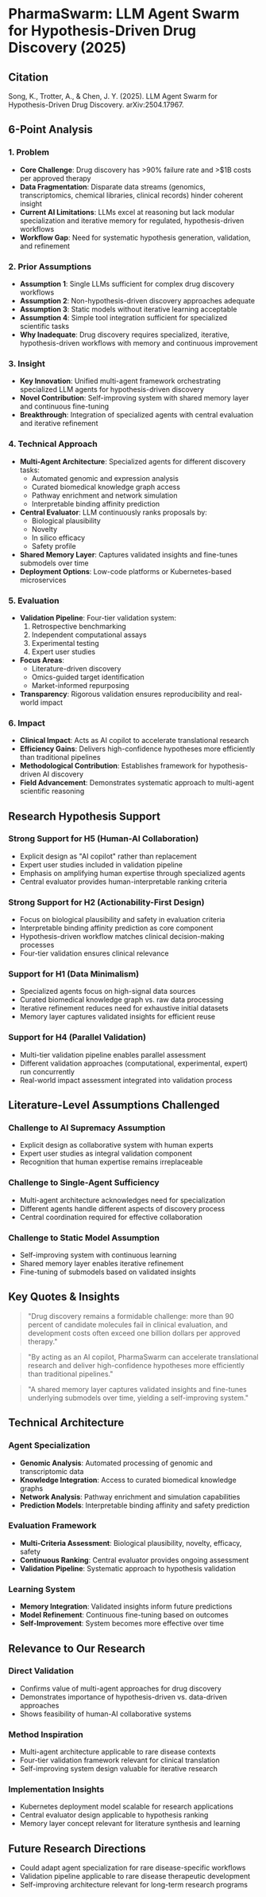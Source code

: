# PharmaSwarm: LLM Agent Swarm for Hypothesis-Driven Drug Discovery (2025)

## Citation
Song, K., Trotter, A., & Chen, J. Y. (2025). LLM Agent Swarm for Hypothesis-Driven Drug Discovery. arXiv:2504.17967.

## 6-Point Analysis

### 1. Problem
- **Core Challenge**: Drug discovery has >90% failure rate and >$1B costs per approved therapy
- **Data Fragmentation**: Disparate data streams (genomics, transcriptomics, chemical libraries, clinical records) hinder coherent insight
- **Current AI Limitations**: LLMs excel at reasoning but lack modular specialization and iterative memory for regulated, hypothesis-driven workflows
- **Workflow Gap**: Need for systematic hypothesis generation, validation, and refinement

### 2. Prior Assumptions
- **Assumption 1**: Single LLMs sufficient for complex drug discovery workflows
- **Assumption 2**: Non-hypothesis-driven discovery approaches adequate
- **Assumption 3**: Static models without iterative learning acceptable
- **Assumption 4**: Simple tool integration sufficient for specialized scientific tasks
- **Why Inadequate**: Drug discovery requires specialized, iterative, hypothesis-driven workflows with memory and continuous improvement

### 3. Insight
- **Key Innovation**: Unified multi-agent framework orchestrating specialized LLM agents for hypothesis-driven discovery
- **Novel Contribution**: Self-improving system with shared memory layer and continuous fine-tuning
- **Breakthrough**: Integration of specialized agents with central evaluation and iterative refinement

### 4. Technical Approach
- **Multi-Agent Architecture**: Specialized agents for different discovery tasks:
  - Automated genomic and expression analysis
  - Curated biomedical knowledge graph access
  - Pathway enrichment and network simulation
  - Interpretable binding affinity prediction
- **Central Evaluator**: LLM continuously ranks proposals by:
  - Biological plausibility
  - Novelty
  - In silico efficacy
  - Safety profile
- **Shared Memory Layer**: Captures validated insights and fine-tunes submodels over time
- **Deployment Options**: Low-code platforms or Kubernetes-based microservices

### 5. Evaluation
- **Validation Pipeline**: Four-tier validation system:
  1. Retrospective benchmarking
  2. Independent computational assays
  3. Experimental testing
  4. Expert user studies
- **Focus Areas**: 
  - Literature-driven discovery
  - Omics-guided target identification
  - Market-informed repurposing
- **Transparency**: Rigorous validation ensures reproducibility and real-world impact

### 6. Impact
- **Clinical Impact**: Acts as AI copilot to accelerate translational research
- **Efficiency Gains**: Delivers high-confidence hypotheses more efficiently than traditional pipelines
- **Methodological Contribution**: Establishes framework for hypothesis-driven AI discovery
- **Field Advancement**: Demonstrates systematic approach to multi-agent scientific reasoning

## Research Hypothesis Support

### Strong Support for H5 (Human-AI Collaboration)
- Explicit design as "AI copilot" rather than replacement
- Expert user studies included in validation pipeline
- Emphasis on amplifying human expertise through specialized agents
- Central evaluator provides human-interpretable ranking criteria

### Strong Support for H2 (Actionability-First Design)
- Focus on biological plausibility and safety in evaluation criteria
- Interpretable binding affinity prediction as core component
- Hypothesis-driven workflow matches clinical decision-making processes
- Four-tier validation ensures clinical relevance

### Support for H1 (Data Minimalism)
- Specialized agents focus on high-signal data sources
- Curated biomedical knowledge graph vs. raw data processing
- Iterative refinement reduces need for exhaustive initial datasets
- Memory layer captures validated insights for efficient reuse

### Support for H4 (Parallel Validation)
- Multi-tier validation pipeline enables parallel assessment
- Different validation approaches (computational, experimental, expert) run concurrently
- Real-world impact assessment integrated into validation process

## Literature-Level Assumptions Challenged

### Challenge to AI Supremacy Assumption
- Explicit design as collaborative system with human experts
- Expert user studies as integral validation component
- Recognition that human expertise remains irreplaceable

### Challenge to Single-Agent Sufficiency
- Multi-agent architecture acknowledges need for specialization
- Different agents handle different aspects of discovery process
- Central coordination required for effective collaboration

### Challenge to Static Model Assumption
- Self-improving system with continuous learning
- Shared memory layer enables iterative refinement
- Fine-tuning of submodels based on validated insights

## Key Quotes & Insights

> "Drug discovery remains a formidable challenge: more than 90 percent of candidate molecules fail in clinical evaluation, and development costs often exceed one billion dollars per approved therapy."

> "By acting as an AI copilot, PharmaSwarm can accelerate translational research and deliver high-confidence hypotheses more efficiently than traditional pipelines."

> "A shared memory layer captures validated insights and fine-tunes underlying submodels over time, yielding a self-improving system."

## Technical Architecture

### Agent Specialization
- **Genomic Analysis**: Automated processing of genomic and transcriptomic data
- **Knowledge Integration**: Access to curated biomedical knowledge graphs
- **Network Analysis**: Pathway enrichment and simulation capabilities
- **Prediction Models**: Interpretable binding affinity and safety prediction

### Evaluation Framework
- **Multi-Criteria Assessment**: Biological plausibility, novelty, efficacy, safety
- **Continuous Ranking**: Central evaluator provides ongoing assessment
- **Validation Pipeline**: Systematic approach to hypothesis validation

### Learning System
- **Memory Integration**: Validated insights inform future predictions
- **Model Refinement**: Continuous fine-tuning based on outcomes
- **Self-Improvement**: System becomes more effective over time

## Relevance to Our Research

### Direct Validation
- Confirms value of multi-agent approaches for drug discovery
- Demonstrates importance of hypothesis-driven vs. data-driven approaches
- Shows feasibility of human-AI collaborative systems

### Method Inspiration
- Multi-agent architecture applicable to rare disease contexts
- Four-tier validation framework relevant for clinical translation
- Self-improving system design valuable for iterative research

### Implementation Insights
- Kubernetes deployment model scalable for research applications
- Central evaluator design applicable to hypothesis ranking
- Memory layer concept relevant for literature synthesis and learning

## Future Research Directions
- Could adapt agent specialization for rare disease-specific workflows
- Validation pipeline applicable to rare disease therapeutic development
- Self-improving architecture relevant for long-term research programs